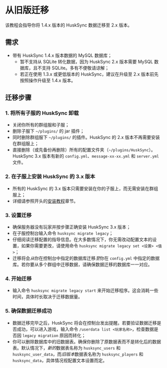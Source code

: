 # 从旧版迁移
该教程会指导你将 1.4.x 版本的 HuskSync 数据迁移至 2.x 版本。

## 需求

* 带有 HuskSync 1.4.x 版本数据的 MySQL 数据库；
  * 暂不支持从 SQLite 转化数据，因为 HuskSync 2.x 版本需要 MySQL 数据库，且不支持 SQLite。多有不便敬请谅解；
  * 若正在使用 1.3.x 或更低版本的 HuskSync，建议在升级至 2.x 版本前先按照操作升级至 1.4.x 版本。

## 迁移步骤
### 1. 将所有子服的 HuskSync 卸载

* 关闭你所有的群组服和子服；
* 删除子服下 `~/plugins/` 的 jar 插件；
* 同时删除群组服下 `~/plugins/` 的插件。HuskSync 的 2.x 版本不再需要安装在群组服上；
* 直接删除（或先备份再删除）所有的配置文件夹（`~/plugins/HuskSync`）。HuskSync 3.x 版本有新的 `config.yml`、`message-xx-xx.yml` 和 `server.yml` 文件。

### 2. 在子服上安装 HuskSync 的 3.x 版本

* 所有的 HuskSync 的 3.x 版本只需要安装在你的子服上，而无需安装在群组服上；
* 详细请参照开头的[安装教程](guides.setup.md)章节。

### 3. 设置迁移

* 确保服务器没有玩家并按步骤正确安装 HuskSync 3.x 版本；
* 在子服控制台输入命令 `husksync migrate legacy`；
* 仔细阅读迁移配置的指导信息。在大多数情况下，你无需改动配置文本的设置，如果你需要更改，请使用命令 `husksync migrate legacy set <设置> <值>`；
* 迁移将会*从*你在控制台中指定的数据库迁移*至*你在 `config.yml` 中指定的数据库。若你要从多个群组中迁移数据，请确保数据迁移的数据库一一对应。

### 4. 开始迁移

* 输入命令 `husksync migrate legacy start` 来开始迁移程序。这会消耗一些时间，具体时长取决于迁移数据量。

### 5. 确保数据迁移成功

* 数据迁移完毕之后，HuskSync 将会在控制台发出提醒。若要验证数据迁移是否成功，可以进入游戏，输入命令 `/userdata list <玩家名称>`，检查数据是否因 `legacy migration` 原因而转化；
* 你可以删除数据库中的旧数据表。确保你删除了原数据表而不是转化后的数据表。默认情况下，*新的*数据表名称为 `husksync_users` 和 `husksync_user_data`，而*旧版本*数据表名称为 `husksync_players` 和 `husksync_data`，具体情况视配置文本设置而定。
